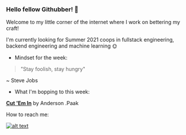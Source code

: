 ### Hello fellow Githubber! 👋
Welcome to my little corner of the internet where I work on bettering my craft! 

I'm currently looking for Summer 2021 coops in fullstack engineering, backend engineering and machine learning 🌞


- Mindset for the week:

>"Stay foolish, stay hungry"

~ Steve Jobs

- What I'm bopping to this week:

[**Cut 'Em In**](https://open.spotify.com/track/1Y1pwv97zAFL5LM2ncjSi4?si=p3FCeDGqQcGug8B6CW-Pjw) by Anderson .Paak 


How to reach me:
<!-- Please don't remove this: Grab your social icons from https://github.com/carlsednaoui/gitsocial -->

<!-- display the social media buttons in your README -->

[![alt text][1.1]][1]


<!-- links to social media icons -->
<!-- no need to change these -->

<!-- icons with padding -->

[1.1]: http://i.imgur.com/tXSoThF.png (twitter icon with padding)


<!-- links to your social media accounts -->
<!-- update these accordingly -->

[1]: https://twitter.com/b1g_oruc3v1c

<!-- Please don't remove this: Grab your social icons from https://github.com/carlsednaoui/gitsocial -->




